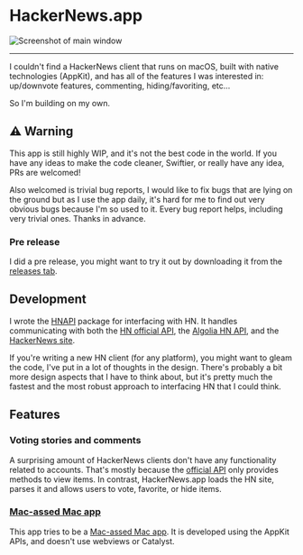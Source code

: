 #  HackerNews.app

![Screenshot of main window](https://user-images.githubusercontent.com/37990858/110665546-d2ee0f00-820b-11eb-86f2-290395bcd2ba.png)

---

I couldn't find a HackerNews client that runs on macOS, built with native technologies (AppKit), and has all of the
features I was interested in: up/downvote features, commenting, hiding/favoriting, etc...

So I'm building on my own. 

## ⚠️ Warning

This app is still highly WIP, and it's not the best code in the world.
If you have any ideas to make the code cleaner, Swiftier, or really have any idea, PRs are welcomed!

Also welcomed is trivial bug reports, I would like to fix bugs that are lying on the ground but
as I use the app daily, it's hard for me to find out very obvious bugs because I'm so used to it.
Every bug report helps, including very trivial ones. Thanks in advance.

### Pre release

I did a pre release, you might want to try it out by downloading it from the
[releases tab](https://github.com/goranmoomin/HackerNews/releases).

## Development

I wrote the [HNAPI](https://github.com/goranmoomin/HNAPI) package for interfacing with HN. It handles
communicating with both the [HN official API](https://github.com/HackerNews/API), the
[Algolia HN API](https://hn.algolia.com/api), and the [HackerNews site](https://news.ycombinator.com).

If you're writing a new HN client (for any platform), you might want to gleam the code, I've put in a lot of thoughts in
the design. There's probably a bit more design aspects that I have to think about, but it's pretty much the fastest and 
the most robust approach to interfacing HN that I could think.

## Features

### Voting stories and comments

A surprising amount of HackerNews clients don't have any functionality related to accounts.
That's mostly because the [official API](https://github.com/HackerNews/API) only provides methods to view items.
In contrast, HackerNews.app loads the HN site, parses it and allows users to vote, favorite, or hide items.

### [Mac-assed Mac app](https://inessential.com/2020/03/19/proxyman)

This app tries to be a [Mac-assed Mac app](https://inessential.com/2020/03/19/proxyman).
It is developed using the AppKit APIs, and doesn't use webviews or Catalyst.

